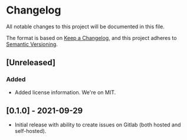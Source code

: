 # Changelog
All notable changes to this project will be documented in this file.

The format is based on [Keep a Changelog](https://keepachangelog.com/en/1.0.0/),
and this project adheres to [Semantic Versioning](https://semver.org/spec/v2.0.0.html).

## [Unreleased]

### Added

- Added license information. We're on MIT.

## [0.1.0] - 2021-09-29

- Initial release with ability to create issues on Gitlab (both hosted and self-hosted).
